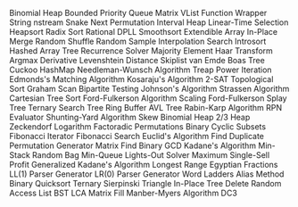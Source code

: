 Binomial Heap
Bounded Priority Queue
Matrix
VList
Function Wrapper
String
nstream
Snake
Next Permutation
Interval Heap
Linear-Time Selection
Heapsort
Radix Sort
Rational
DPLL
Smoothsort
Extendible Array
In-Place Merge
Random Shuffle
Random Sample
Interpolation Search
Introsort
Hashed Array Tree
Recurrence Solver
Majority Element
Haar Transform
Argmax
Derivative
Levenshtein Distance
Skiplist
van Emde Boas Tree
Cuckoo HashMap
Needleman-Wunsch Algorithm
Treap
Power Iteration
Edmonds's Matching Algorithm
Kosaraju's Algorithm
2-SAT
Topological Sort
Graham Scan
Bipartite Testing
Johnson's Algorithm
Strassen Algorithm
Cartesian Tree Sort
Ford-Fulkerson Algorithm
Scaling Ford-Fulkerson
Splay Tree
Ternary Search Tree
Ring Buffer
AVL Tree
Rabin-Karp Algorithm
RPN Evaluator
Shunting-Yard Algorithm
Skew Binomial Heap
2/3 Heap
Zeckendorf Logarithm
Factoradic Permutations
Binary Cyclic Subsets
Fibonacci Iterator
Fibonacci Search
Euclid's Algorithm
Find Duplicate
Permutation Generator
Matrix Find
Binary GCD
Kadane's Algorithm
Min-Stack
Random Bag
Min-Queue
Lights-Out Solver
Maximum Single-Sell Profit
Generalized Kadane's Algorithm
Longest Range
Egyptian Fractions
LL(1) Parser Generator
LR(0) Parser Generator
Word Ladders
Alias Method
Binary Quicksort
Ternary Sierpinski Triangle
In-Place Tree Delete
Random Access List
BST LCA
Matrix Fill
Manber-Myers Algorithm
DC3

